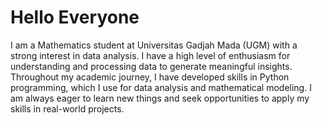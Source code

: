 # Hello Everyone

I am a Mathematics student at Universitas Gadjah Mada (UGM) with a strong interest in data analysis. I have a high level of enthusiasm for understanding and processing data to generate meaningful insights. Throughout my academic journey, I have developed skills in Python programming, which I use for data analysis and mathematical modeling. I am always eager to learn new things and seek opportunities to apply my skills in real-world projects.


